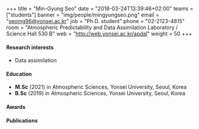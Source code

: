 +++
title = "Min-Gyung Seo"
date = "2018-03-24T13:39:46+02:00"
teams = ["students"]
banner = "img/people/mingyungseo.png"
email = "seomg96@yonsei.ac.kr"
job = "Ph.D. student"
phone = "02-2123-4815"
room = "Atmospheric Predictability and Data Assimilation Laboratory / Science Hall 530 B"
web = "http://web.yonsei.ac.kr/apdal"
weight = 50
+++

#### Research interests
+ Data assimilation

#### Education
+ **M.Sc** (2021) in Atmospheric Sciences, Yonsei University, Seoul, Korea
+ **B.Sc** (2019) in Atmospheric Sciences, Yonsei University, Seoul, Korea

#### Awards

#### Publications
